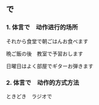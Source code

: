 ## で

### 1. 体言で　动作进行的场所

それから食堂で朝ごはんお食べます

晩ご飯の後　教室で予習おします

日曜日はよく部屋でギターお弾きます

### 2. 体言で　动作的方式方法

ときどき　ラジオで